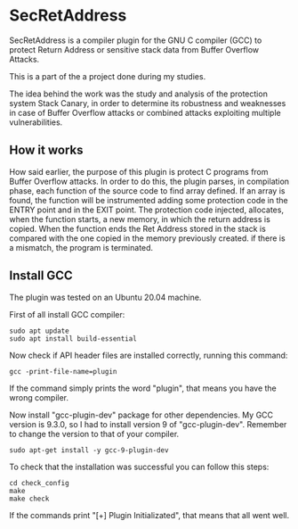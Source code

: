# SecRetAddress
SecRetAddress is a compiler plugin for the GNU C compiler (GCC) to protect Return Address or sensitive stack data from Buffer Overflow Attacks.

This is a part of the a project done during my studies.

The idea behind the work was the study and analysis of the protection system Stack Canary, in order to determine its robustness and weaknesses in case of Buffer Overflow attacks or combined attacks exploiting multiple vulnerabilities.

## How it works

How said earlier, the purpose of this plugin is protect C programs from Buffer Overflow attacks. In order to do this, the plugin parses, in compilation phase, each function of the source code to find array defined. If an array is found, the function will be instrumented adding some protection code in the ENTRY point and in the EXIT point.
The protection code injected, allocates, when the function starts, a new memory, in which the return address is copied. When the function ends the Ret Address stored in the stack is compared with the one copied in the memory previously created. if there is a mismatch, the program is terminated.


## Install GCC

The plugin was tested on an Ubuntu 20.04 machine.

First of all install GCC compiler:

``` 
sudo apt update
sudo apt install build-essential
```
Now check if API header files are installed correctly, running this command:
```
gcc -print-file-name=plugin
```
If the command simply prints the word "plugin", that means you have the wrong compiler.

Now install "gcc-plugin-dev" package for other dependencies.
My GCC version is 9.3.0, so I had to install version 9 of "gcc-plugin-dev".
Remember to change the version to that of your compiler.

```
sudo apt-get install -y gcc-9-plugin-dev
```

To check that the installation was successful you can follow this steps:
```
cd check_config
make
make check
```
If the commands print "[+] Plugin Initializated", that means that all went well. 
